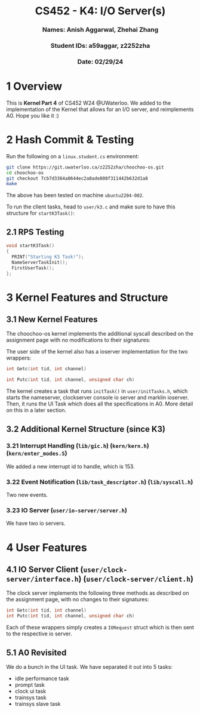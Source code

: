 <div align="center">

# CS452 - K4: I/O Server(s)
### Names: Anish Aggarwal, Zhehai Zhang
### Student IDs: a59aggar, z2252zha
### Date: 02/29/24

</div>

# 1 Overview
This is **Kernel Part 4** of CS452 W24 @UWaterloo. We added to the implementation of the Kernel that allows for an I/O server, and reimplements A0. Hope you like it :)

# 2 Hash Commit & Testing
Run the following on a `linux.student.cs` environment:
```bash
git clone https://git.uwaterloo.ca/z2252zha/choochoo-os.git
cd choochoo-os
git checkout 7cb7d3364a0644ec2a8ade808f311442b632d1a8
make
```

The above has been tested on machine `ubuntu2204-002`.

To run the client tasks, head to `user/k3.c` and make sure to have this structure for `startK3Task()`:

## 2.1 RPS Testing
```c
void startK3Task()
{
  PRINT("Starting K3 Task!");
  NameServerTaskInit();
  FirstUserTask();
};
```

# 3 Kernel Features and Structure
## 3.1 New Kernel Features

The choochoo-os kernel implements the additional syscall described on the assignment page with no modifications to their signatures:

The user side of the kernel also has a ioserver implementation for the two wrappers:

```c
int Getc(int tid, int channel)
```

```c
int Putc(int tid, int channel, unsigned char ch)
```

The kernel creates a task that runs `initTask()` in `user/initTasks.h`, which starts the nameserver, clockserver console io server and marklin ioserver. Then, it runs the UI Task which does all the specifications in A0. More detail on this in a later section.

## 3.2 Additional Kernel Structure (since K3)

### 3.21 Interrupt Handling (`lib/gic.h`) (`kern/kern.h`) (`kern/enter_modes.S`)

We added a new interrupt id to handle, which is 153.

### 3.22 Event Notification (`lib/task_descriptor.h`) (`lib/syscall.h`)

Two new events.


### 3.23 IO Server (`user/io-server/server.h`)

We have two io servers.

# 4 User Features

## 4.1 IO Server Client (`user/clock-server/interface.h`) (`user/clock-server/client.h`)

The clock server implements the following three methods as described on the assignment page, with no changes to their signatures:

```c
int Getc(int tid, int channel)
int Putc(int tid, int channel, unsigned char ch)
```

Each of these wrappers simply creates a `IORequest` struct which is then sent to the respective io server.

## 5.1 A0 Revisited

We do a bunch in the UI task. We have separated it out into 5 tasks:

* idle performance task
* prompt task
* clock ui task
* trainsys task
* trainsys slave task

